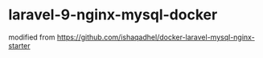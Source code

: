 # laravel-9-nginx-mysql-docker

modified from https://github.com/ishaqadhel/docker-laravel-mysql-nginx-starter
